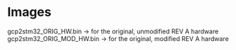 # Images

gcp2stm32_ORIG_HW.bin -> for the original, unmodified REV A hardware
gcp2stm32_ORIG_MOD_HW.bin -> for the original, modified REV A hardware



